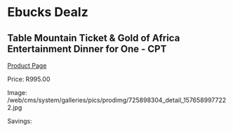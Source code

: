 
# Ebucks Dealz
## Table Mountain Ticket & Gold of Africa Entertainment Dinner for One - CPT
[Product Page](https://www.ebucks.com/web/shop/productSelected.do?prodId=725898304&catId=714893646)

Price: R995.00

Image: /web/cms/system/galleries/pics/prodimg/725898304_detail_1576589977222.jpg

Savings: 


	